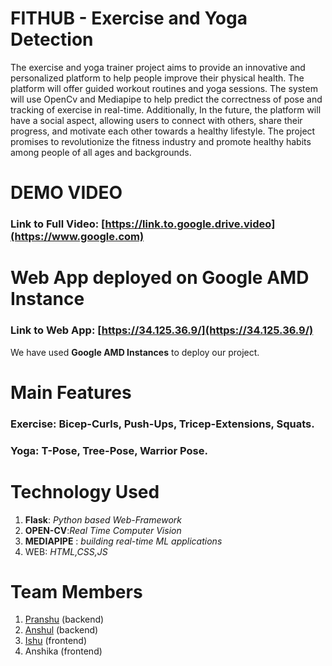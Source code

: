 # __FITHUB__ - Exercise and Yoga Detection
The exercise and yoga trainer project aims to provide an innovative and personalized platform to help people improve their physical health. The platform will offer guided workout routines and yoga sessions. The system will use OpenCv and Mediapipe to help predict the correctness of pose and tracking of exercise in real-time. Additionally, In the future, the platform will have a social aspect, allowing users to connect with others, share their progress, and motivate each other towards a healthy lifestyle. The project promises to revolutionize the fitness industry and promote healthy habits among people of all ages and backgrounds. 
 
 
# DEMO VIDEO   
### Link to Full Video: [https://link.to.google.drive.video](https://www.google.com)
 
# Web App deployed on Google AMD Instance 
### Link to Web App: [https://34.125.36.9/](https://34.125.36.9/)            
We have used __Google AMD Instances__ to deploy our project.


# Main Features 
### __Exercise__: Bicep-Curls, Push-Ups, Tricep-Extensions, Squats.
### __Yoga__: T-Pose, Tree-Pose, Warrior Pose. 


# Technology Used 
1. __Flask__: _Python based Web-Framework_
2. __OPEN-CV__:_Real Time Computer Vision_ 
3. __MEDIAPIPE__ : _building real-time ML applications_
3. WEB: _HTML,CSS,JS_ 


# Team Members  
1. [Pranshu](https://github.com/Pranshu1sati/FitHub) (backend)          
2. [Anshul](https://github.com/alwaysanshul/FitHub) (backend)          
3. [Ishu](https://github.com/ishuvermaa/FitHub-1) (frontend)      
4. Anshika (frontend)




